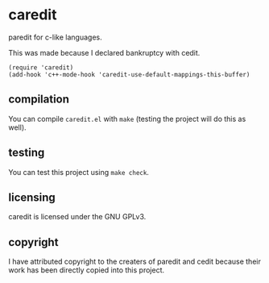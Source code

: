 # caredit

paredit for c-like languages.

This was made because I declared bankruptcy with cedit.

    (require 'caredit)
    (add-hook 'c++-mode-hook 'caredit-use-default-mappings-this-buffer)

## compilation

You can compile `caredit.el` with `make` (testing the project will do this as well).

## testing

You can test this project using `make check`.

## licensing

caredit is licensed under the GNU GPLv3.

## copyright

I have attributed copyright to the creaters of paredit and cedit
because their work has been directly copied into this project.
